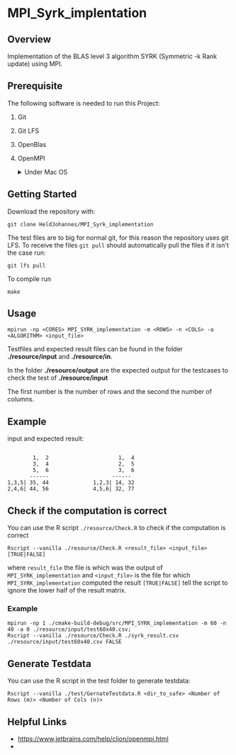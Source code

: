 # MPI_Syrk_implentation

## Overview

Implementation of the BLAS level 3 algorithm SYRK (Symmetric -k Rank update) using MPI.

## Prerequisite

The following software is needed to run this Project:

1. Git
2. Git LFS
3. OpenBlas
4. OpenMPI

   <details>
        <summary>Under Mac OS</summary>

    - ### Using `brew`
        - Install

          to install OpenMPI with brew  you can use the following command
          `brew install open-mpi`
    - Commands
        - mpicc
        - mpirun

   </details>

## Getting Started

Download the repository with:

```
git clone HeldJohannes/MPI_Syrk_implementation
```

The test files are to big for normal git, for this reason the repository uses git LFS.
To receive the files `git pull` should automatically pull the files if it isn't the case run:

```
git lfs pull
```

To compile run

```
make
```

## Usage

```
mpirun -np <CORES> MPI_SYRK_implementation -m <ROWS> -n <COLS> -a <ALGORITHM> <input_file>
```

Testfiles and expected result files can be found in the folder **./resource/input** and **./resource/in**.

In the folder **./resource/output** are the expected output for the testcases to check the test of **./resource/input**

The first number is the number of rows and the second the number of columns.

## Example

input and expected result:

```
       
        1,  2                      1,  4
        3,  4                      2,  5
        5,  6                      3,  6
       ------                    ------
1,3,5| 35, 44              1,2,3| 14, 32
2,4,6| 44, 56              4,5,6| 32, 77
```
## Check if the computation is correct 

You can use the R script `./resource/Check.R` to check if the computation is correct

```
Rscript --vanilla ./resource/Check.R <result_file> <input_file> [TRUE|FALSE]
```

where `result_file` the file is which was the output of `MPI_SYRK_implementation`
and `<input_file>` is the file for which `MPI_SYRK_implementation` computed the result
`[TRUE|FALSE]` tell the script to ignore the lower half of the result matrix.

### Example

```
mpirun -np 1 ./cmake-build-debug/src/MPI_SYRK_implementation -m 60 -n 40 -a 0 ./resource/input/test60x40.csv;
Rscript --vanilla ./resource/Check.R ./syrk_result.csv ./resource/input/test60x40.csv FALSE
```

## Generate Testdata

You can use the R script in the test folder to generate testdata:

```
Rscript --vanilla ./test/GernateTestdata.R <dir_to_safe> <Number of Rows (m)> <Number of Cols (n)>
```

## Helpful Links

- https://www.jetbrains.com/help/clion/openmpi.html
- 